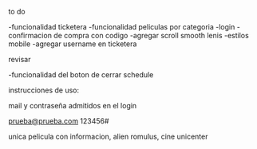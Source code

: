 to do 

-funcionalidad ticketera
-funcionalidad peliculas por categoria
-login
-confirmacion de compra con codigo
-agregar scroll smooth lenis
-estilos mobile
-agregar username en ticketera

revisar

-funcionalidad del boton de cerrar schedule

instrucciones de uso:

mail y contraseña admitidos en el login

prueba@prueba.com
123456#

unica pelicula con informacion, alien romulus, cine unicenter